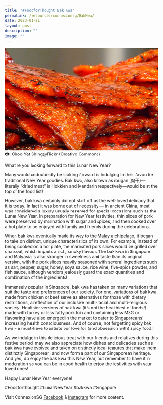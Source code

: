 ```yaml
---
title: "#FoodforThought Bak Kwa"
permalink: /resources/connexionsg/BakKwa/
date: 2023-01-21
layout: post
description: ""
image: ""
---
```


![](/images/connexionsg/2023/Bak%20Kwa.jpg)
 📷: Choo Yat Shing@Flickr (Creative Commons)

What're you looking forward to this Lunar New Year?

Many would undoubtedly be looking forward to indulging in their favourite traditional New Year goodies. Bak kwa, also known as rougan (肉干)—literally “dried meat” in Hokkien and Mandarin respectively—would be at the top of the food list!

However, bak kwa certainly did not start off as the well-loved delicacy that it is today. In fact it was borne out of necessity — in ancient China, meat was considered a luxury usually reserved for special occasions such as the Lunar New Year. In preparation for New Year festivities, thin slices of pork were preserved by marination with sugar and spices, and then cooked over a hot plate to be enjoyed with family and friends during the celebrations. 

When bak kwa eventually made its way to the Malay archipelago, it began to take on distinct, unique characteristics of its own. For example, instead of being cooked on a hot plate, the marinated pork slices would be grilled over charcoal, which imparts a rich, smoky flavour. The bak kwa in Singapore and Malyasia is also stronger in sweetness and taste than its original version, with the pork slices heavily seasoned with several ingredients such as salt, pepper, sugar, honey, soya sauce, rice wine, five-spice powder, and fish sauce, although vendors jealously guard the exact quantities and combination of the ingredients!

Immensely popular in Singapore, bak kwa has taken on many variations that suit the taste and preferences of our society. For one, variations of bak kwa made from chicken or beef serve as alternatives for those with dietary restrictions, a reflection of our inclusive multi-racial and multi-religious society. Healthier versions of bak kwa (it’s not the healthiest of foods!) made with turkey or less fatty pork loin and containing less MSG or flavouring have also emerged in the market to cater to Singaporeans’ increasing health consciousness. And of course, not forgetting spicy bak kwa – a must-have to satiate our love for (and obsession with) spicy food!

As we indulge in this delicious treat with our friends and relatives during this festive period, may we also appreciate how dishes and delicacies such as bak kwa have evolved and taken on distinctly local features that make them distinctly Singaporean, and now form a part of our Singaporean heritage. And yes, do enjoy the bak kwa this New Year, but remember to have it in moderation so you can be in good health to enjoy the festivities with your loved ones!

Happy Lunar New Year everyone!

#Foodforthought #LunarNewYear #bakkwa #Singapore

Visit ConnexionSG [Facebook](https://www.facebook.com/ConnexionSG) & [Instagram](https://www.instagram.com/connexionsg/) for more content.